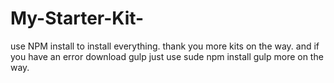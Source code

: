 # My-Starter-Kit-
use NPM install to install everything.
thank you more kits on the way.
and if you have an error download gulp just use sude npm install gulp more on the way.
